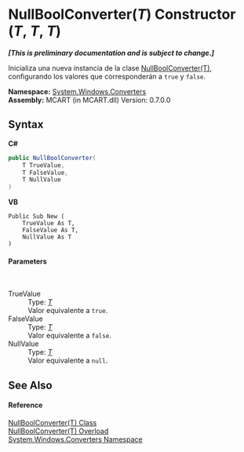 # NullBoolConverter(*T*) Constructor (*T*, *T*, *T*)
 _**\[This is preliminary documentation and is subject to change.\]**_

Inicializa una nueva instancia de la clase <a href="976554e1-510e-962b-2a5a-c0ee75be9766">NullBoolConverter(T)</a>, configurando los valores que corresponderán a `true` y `false`.

**Namespace:**&nbsp;<a href="209509be-498c-78bd-c9c1-8c3bc31f7d1f">System.Windows.Converters</a><br />**Assembly:**&nbsp;MCART (in MCART.dll) Version: 0.7.0.0

## Syntax

**C#**<br />
``` C#
public NullBoolConverter(
	T TrueValue,
	T FalseValue,
	T NullValue
)
```

**VB**<br />
``` VB
Public Sub New ( 
	TrueValue As T,
	FalseValue As T,
	NullValue As T
)
```


#### Parameters
&nbsp;<dl><dt>TrueValue</dt><dd>Type: <a href="976554e1-510e-962b-2a5a-c0ee75be9766">*T*</a><br />Valor equivalente a `true`.</dd><dt>FalseValue</dt><dd>Type: <a href="976554e1-510e-962b-2a5a-c0ee75be9766">*T*</a><br />Valor equivalente a `false`.</dd><dt>NullValue</dt><dd>Type: <a href="976554e1-510e-962b-2a5a-c0ee75be9766">*T*</a><br />Valor equivalente a `null`.</dd></dl>

## See Also


#### Reference
<a href="976554e1-510e-962b-2a5a-c0ee75be9766">NullBoolConverter(T) Class</a><br /><a href="a81214fd-85c0-a9a5-913d-22d5ef7f6e9f">NullBoolConverter(T) Overload</a><br /><a href="209509be-498c-78bd-c9c1-8c3bc31f7d1f">System.Windows.Converters Namespace</a><br />